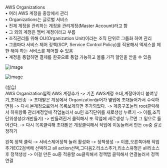 AWS Organizations  
• 여러 AWS 계정을 중앙에서 관리  
• Organizations는 글로벌 서비스  
• 전체 계정을 관리하는 계정을 관리계정(Master Account)라고 함  
• 그 외의 계정은 멤버 계정이라고 부름  
• 조직관리를 위해 OU(Organization Unit)이라는 조직 단위로 그룹화 하여 관리  
• 그룹마다 서비스 제어 정책(SCP, Service Control Policy)를 적용해서 액세스를 제한 해야 하는 서비스를 제어할 수 있음  
• 계정을 통합하면 결제를 한곳으로 통합 가능하고 볼륨 가격 할인을 받을 수 있음  


![image](https://user-images.githubusercontent.com/67897827/182325925-37e5e31b-e2f7-4b06-a5bd-8d7172d47ac8.png)

![image](https://user-images.githubusercontent.com/67897827/182326136-0943463d-f080-4dcc-b9dd-d968c0ab692d.png)

(실습)  
AWS Organization입력 AWS 계정추가 -> 기존 AWS계정 초대,계정아이디 붙여넣기,초대전송 -> 초대받은 계정에서 Organization들어가 옆탭에 초대들어가서 수락하면됨 ->
다시 본계정으로와서 목록보게되면 추가되있다. -> 계층구조눌러 root클릭해서 하위항목 관리계정옆에 작업눌러서 ou인 조직단위를 새로생성 누르기 -> 이름,조직단위생성(2개만들기)
-> 만들려진거 클릭해서 또 작업에 새로생성 누르면 그 밑으로 들어간다. -> 다시 목록클릭해 초대받은 계정클릭해서 작업에 이동눌러서 만든 ou중 갈곳정하기

왼쪽 정책 클릭 -> 서비스제어정책 눌러 활성화 -> 정책생성 -> 이름,오른쪽아래 작업추가EC2검색해 선택하고 all action선택,그다음2.리소스추가,리소스유형은 all리소스 후 정책생성
-> 이걸 만든 ou중 적용할 ou클릭해서 정책탭 클릭해서 연결눌러서 정책연결
